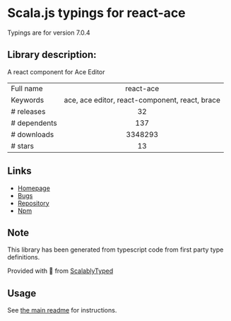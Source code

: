 
# Scala.js typings for react-ace

Typings are for version 7.0.4

## Library description:
A react component for Ace Editor

|                    |                 |
| ------------------ | :-------------: |
| Full name          | react-ace |
| Keywords           | ace, ace editor, react-component, react, brace |
| # releases         | 32 |
| # dependents       | 137 |
| # downloads        | 3348293 |
| # stars            | 13 |

## Links
- [Homepage](https://github.com/securingsincity/react-ace#readme)
- [Bugs](https://github.com/securingsincity/react-ace/issues)
- [Repository](https://github.com/securingsincity/react-ace)
- [Npm](https://www.npmjs.com/package/react-ace)
    


## Note
This library has been generated from typescript code from first party type definitions.

Provided with :purple_heart: from [ScalablyTyped](https://github.com/oyvindberg/ScalablyTyped)

## Usage
See [the main readme](../../readme.md) for instructions.


